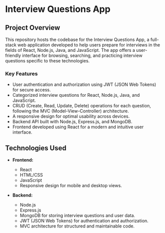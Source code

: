# Interview Questions App

## Project Overview

This repository hosts the codebase for the Interview Questions App, a full-stack web application developed to help users prepare for interviews in the fields of React, Node.js, Java, and JavaScript. The app offers a user-friendly interface for browsing, searching, and practicing interview questions specific to these technologies.

### Key Features

- User authentication and authorization using JWT (JSON Web Tokens) for secure access.
- Categorized interview questions for React, Node.js, Java, and JavaScript.
- CRUD (Create, Read, Update, Delete) operations for each question, following the MVC (Model-View-Controller) architecture.
- A responsive design for optimal usability across devices.
- Backend API built with Node.js, Express.js, and MongoDB.
- Frontend developed using React for a modern and intuitive user interface.

## Technologies Used

- **Frontend:**
  - React
  - HTML/CSS
  - JavaScript
  - Responsive design for mobile and desktop views.

- **Backend:**
  - Node.js
  - Express.js
  - MongoDB for storing interview questions and user data.
  - JWT (JSON Web Tokens) for authentication and authorization.
  - MVC architecture for structured and maintainable code.

